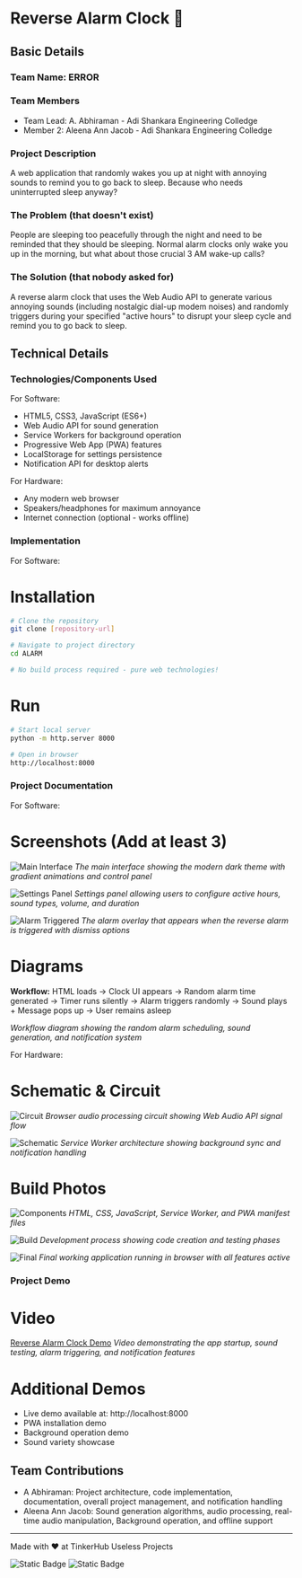 # Reverse Alarm Clock 🌙

## Basic Details
### Team Name: ERROR

### Team Members
- Team Lead: A. Abhiraman - Adi Shankara Engineering Colledge
- Member 2: Aleena Ann Jacob - Adi Shankara Engineering Colledge

### Project Description
A web application that randomly wakes you up at night with annoying sounds to remind you to go back to sleep. Because who needs uninterrupted sleep anyway?

### The Problem (that doesn't exist)
People are sleeping too peacefully through the night and need to be reminded that they should be sleeping. Normal alarm clocks only wake you up in the morning, but what about those crucial 3 AM wake-up calls?

### The Solution (that nobody asked for)
A reverse alarm clock that uses the Web Audio API to generate various annoying sounds (including nostalgic dial-up modem noises) and randomly triggers during your specified "active hours" to disrupt your sleep cycle and remind you to go back to sleep.

## Technical Details
### Technologies/Components Used
For Software:
- HTML5, CSS3, JavaScript (ES6+)
- Web Audio API for sound generation
- Service Workers for background operation
- Progressive Web App (PWA) features
- LocalStorage for settings persistence
- Notification API for desktop alerts

For Hardware:
- Any modern web browser
- Speakers/headphones for maximum annoyance
- Internet connection (optional - works offline)

### Implementation
For Software:

# Installation
```bash
# Clone the repository
git clone [repository-url]

# Navigate to project directory
cd ALARM

# No build process required - pure web technologies!
```

# Run
```bash
# Start local server
python -m http.server 8000

# Open in browser
http://localhost:8000
```

### Project Documentation
For Software:

# Screenshots (Add at least 3)
![Main Interface](screenshot1.png)
*The main interface showing the modern dark theme with gradient animations and control panel*

![Settings Panel](screenshot2.png)
*Settings panel allowing users to configure active hours, sound types, volume, and duration*

![Alarm Triggered](screenshot3.png)
*The alarm overlay that appears when the reverse alarm is triggered with dismiss options*

# Diagrams
**Workflow:**
HTML loads → Clock UI appears → Random alarm time generated → Timer runs silently → Alarm triggers randomly → Sound plays + Message pops up → User remains asleep

*Workflow diagram showing the random alarm scheduling, sound generation, and notification system*

For Hardware:

# Schematic & Circuit
![Circuit](https://via.placeholder.com/800x600/4ecdc4/ffffff?text=Browser+Audio+Circuit)
*Browser audio processing circuit showing Web Audio API signal flow*

![Schematic](https://via.placeholder.com/800x600/ff6b6b/ffffff?text=Service+Worker+Architecture)
*Service Worker architecture showing background sync and notification handling*

# Build Photos
![Components](https://via.placeholder.com/800x600/2ed573/ffffff?text=Web+Components)
*HTML, CSS, JavaScript, Service Worker, and PWA manifest files*

![Build](https://via.placeholder.com/800x600/ffa502/ffffff?text=Development+Process)
*Development process showing code creation and testing phases*

![Final](https://via.placeholder.com/800x600/00d4ff/ffffff?text=Final+Product)
*Final working application running in browser with all features active*

### Project Demo
# Video
[Reverse Alarm Clock Demo](Reverse%20Alarm%20Clock%20-%20Made%20with%20Clipchamp_1754091829864.mp4)
*Video demonstrating the app startup, sound testing, alarm triggering, and notification features*

# Additional Demos
- Live demo available at: http://localhost:8000
- PWA installation demo
- Background operation demo
- Sound variety showcase

## Team Contributions
- A Abhiraman: Project architecture, code implementation, documentation, overall project management, and notification handling
- Aleena Ann Jacob: Sound generation algorithms, audio processing, real-time audio manipulation, Background operation, and offline support  

---
Made with ❤️ at TinkerHub Useless Projects 

![Static Badge](https://img.shields.io/badge/TinkerHub-24?color=%23000000&link=https%3A%2F%2Fwww.tinkerhub.org%2F)
![Static Badge](https://img.shields.io/badge/UselessProjects--25-25?link=https%3A%2F%2Fwww.tinkerhub.org%2Fevents%2FQ2Q1TQKX6Q%2FUseless%2520Projects) 
